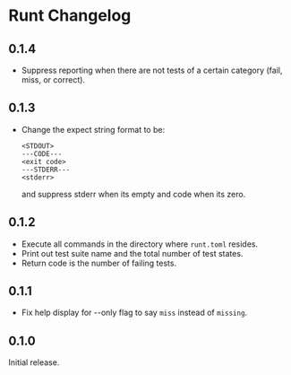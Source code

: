 Runt Changelog
==============

0.1.4
-----
- Suppress reporting when there are not tests of a certain category (fail,
  miss, or correct).

0.1.3
-----

- Change the expect string format to be:
  ```
  <STDOUT>
  ---CODE---
  <exit code>
  ---STDERR---
  <stderr>
  ```
  and suppress stderr when its empty and code when its zero.

0.1.2
-----
- Execute all commands in the directory where `runt.toml` resides.
- Print out test suite name and the total number of test states.
- Return code is the number of failing tests.

0.1.1
-----
- Fix help display for --only flag to say `miss` instead of `missing`.

0.1.0
-----
Initial release.
